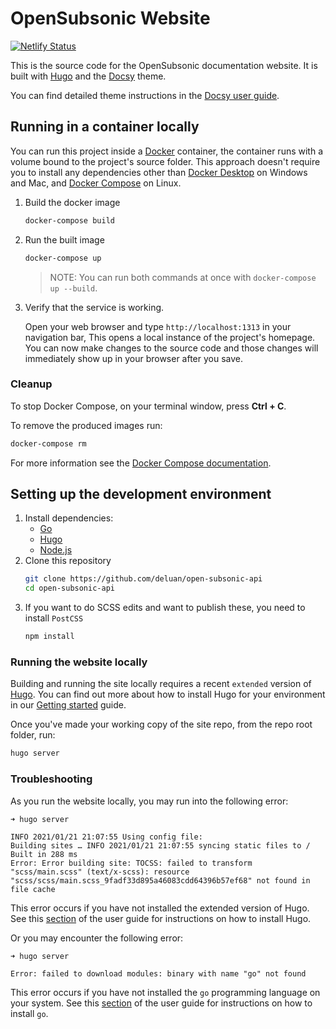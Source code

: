 # OpenSubsonic Website

[![Netlify Status](https://api.netlify.com/api/v1/badges/55c14fbc-7240-4dc0-9092-3cd442400473/deploy-status)](https://app.netlify.com/sites/opensubsonic/deploys)

This is the source code for the OpenSubsonic documentation website. It is built with [Hugo](https://gohugo.io) and the [Docsy][] theme. 

You can find detailed theme instructions in the [Docsy user guide][].

## Running in a container locally

You can run this project inside a [Docker](https://docs.docker.com/)
container, the container runs with a volume bound to the project's source
folder. This approach doesn't require you to install any dependencies other
than [Docker Desktop](https://www.docker.com/products/docker-desktop) on
Windows and Mac, and [Docker Compose](https://docs.docker.com/compose/install/)
on Linux.

1. Build the docker image

   ```bash
   docker-compose build
   ```

1. Run the built image

   ```bash
   docker-compose up
   ```

   > NOTE: You can run both commands at once with `docker-compose up --build`.

1. Verify that the service is working.

   Open your web browser and type `http://localhost:1313` in your navigation bar,
   This opens a local instance of the project's homepage. You can now make
   changes to the source code and those changes will immediately show up in your
   browser after you save.

### Cleanup

To stop Docker Compose, on your terminal window, press **Ctrl + C**.

To remove the produced images run:

```bash
docker-compose rm
```
For more information see the [Docker Compose
documentation](https://docs.docker.com/compose/gettingstarted/).

## Setting up the development environment

1. Install dependencies:
   - [Go][]
   - [Hugo][]
   - [Node.js][]
2. Clone this repository
   ```bash
   git clone https://github.com/deluan/open-subsonic-api
   cd open-subsonic-api
   ```
3. If you want to do SCSS edits and want to publish these, you need to install `PostCSS`
   ```bash
   npm install
   ```

### Running the website locally

Building and running the site locally requires a recent `extended` version of [Hugo](https://gohugo.io).
You can find out more about how to install Hugo for your environment in our
[Getting started](https://www.docsy.dev/docs/getting-started/#prerequisites-and-installation) guide.

Once you've made your working copy of the site repo, from the repo root folder, run:

```bash
hugo server
```

### Troubleshooting

As you run the website locally, you may run into the following error:

```
➜ hugo server

INFO 2021/01/21 21:07:55 Using config file: 
Building sites … INFO 2021/01/21 21:07:55 syncing static files to /
Built in 288 ms
Error: Error building site: TOCSS: failed to transform "scss/main.scss" (text/x-scss): resource "scss/scss/main.scss_9fadf33d895a46083cdd64396b57ef68" not found in file cache
```

This error occurs if you have not installed the extended version of Hugo.
See this [section](https://www.docsy.dev/docs/get-started/docsy-as-module/installation-prerequisites/#install-hugo) of the user guide for instructions on how to install Hugo.

Or you may encounter the following error:

```
➜ hugo server

Error: failed to download modules: binary with name "go" not found
```

This error occurs if you have not installed the `go` programming language on your system.
See this [section](https://www.docsy.dev/docs/get-started/docsy-as-module/installation-prerequisites/#install-go-language) of the user guide for instructions on how to install `go`.


[Go]: https://www.docsy.dev/docs/get-started/docsy-as-module/installation-prerequisites/#install-go-language
[Hugo]: https://www.docsy.dev/docs/get-started/docsy-as-module/installation-prerequisites/#install-hugo
[Node.js]: https://www.docsy.dev/docs/get-started/docsy-as-module/installation-prerequisites/#installupgrade-nodejs
[Docsy user guide]: https://docsy.dev/docs
[Docsy]: https://docsy.dev
